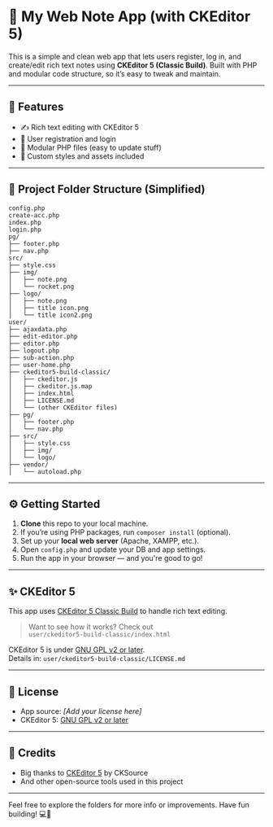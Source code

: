 # 📝 My Web Note App (with CKEditor 5)

This is a simple and clean web app that lets users register, log in, and create/edit rich text notes using **CKEditor 5 (Classic Build)**. Built with PHP and modular code structure, so it’s easy to tweak and maintain.

---

## 🚀 Features

- ✍️ Rich text editing with CKEditor 5
- 👤 User registration and login
- 🧱 Modular PHP files (easy to update stuff)
- 🎨 Custom styles and assets included

---

## 📁 Project Folder Structure (Simplified)

```
config.php
create-acc.php
index.php
login.php
pg/
├── footer.php
├── nav.php
src/
├── style.css
├── img/
│   ├── note.png
│   └── rocket.png
├── logo/
│   ├── note.png
│   ├── title icon.png
│   └── title icon2.png
user/
├── ajaxdata.php
├── edit-editor.php
├── editor.php
├── logout.php
├── sub-action.php
├── user-home.php
├── ckeditor5-build-classic/
│   ├── ckeditor.js
│   ├── ckeditor.js.map
│   ├── index.html
│   ├── LICENSE.md
│   └── (other CKEditor files)
├── pg/
│   ├── footer.php
│   └── nav.php
├── src/
│   ├── style.css
│   ├── img/
│   └── logo/
├── vendor/
│   └── autoload.php
```

---

## ⚙️ Getting Started

1. **Clone** this repo to your local machine.
2. If you’re using PHP packages, run `composer install` (optional).
3. Set up your **local web server** (Apache, XAMPP, etc.).
4. Open `config.php` and update your DB and app settings.
5. Run the app in your browser — and you're good to go!

---

## ✨ CKEditor 5

This app uses [CKEditor 5 Classic Build](https://github.com/ckeditor/ckeditor5-build-classic) to handle rich text editing.

> Want to see how it works? Check out  
> `user/ckeditor5-build-classic/index.html`

CKEditor 5 is under [GNU GPL v2 or later](https://ckeditor.com/legal/ckeditor-oss-license).  
Details in: `user/ckeditor5-build-classic/LICENSE.md`

---

## 📜 License

- App source: *[Add your license here]*
- CKEditor 5: [GNU GPL v2 or later](user/ckeditor5-build-classic/LICENSE.md)

---

## 🙌 Credits

- Big thanks to [CKEditor 5](https://ckeditor.com/ckeditor-5) by CKSource
- And other open-source tools used in this project

---

Feel free to explore the folders for more info or improvements. Have fun building! 💻🚀
